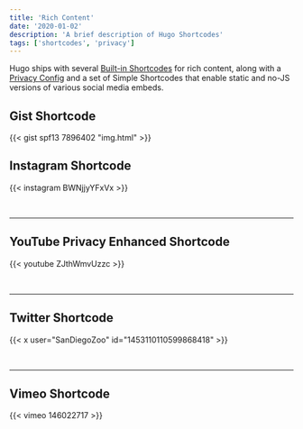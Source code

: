 ```yaml
---
title: 'Rich Content'
date: '2020-01-02'
description: 'A brief description of Hugo Shortcodes'
tags: ['shortcodes', 'privacy']
---
```


Hugo ships with several
[Built-in Shortcodes](https://gohugo.io/content-management/shortcodes/#use-hugo-s-built-in-shortcodes) for rich content,
along with a [Privacy Config](https://gohugo.io/about/hugo-and-gdpr/) and a set of Simple Shortcodes that enable static
and no-JS versions of various social media embeds.

## <!--more-->

## Gist Shortcode

{{< gist spf13 7896402 "img.html" >}}

## Instagram Shortcode

{{< instagram BWNjjyYFxVx >}}

<br>

---

## YouTube Privacy Enhanced Shortcode

{{< youtube ZJthWmvUzzc >}}

<br>

---

## Twitter Shortcode

{{< x user="SanDiegoZoo" id="1453110110599868418" >}}

<br>

---

## Vimeo Shortcode

{{< vimeo 146022717 >}}
